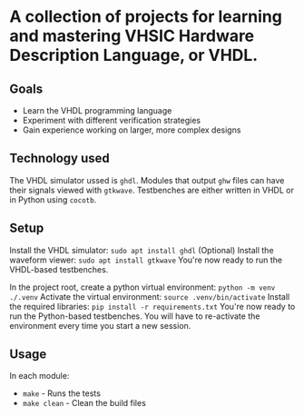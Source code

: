  # A collection of projects for learning and mastering VHSIC Hardware Description Language, or VHDL.

## Goals
 - Learn the VHDL programming language
 - Experiment with different verification strategies
 - Gain experience working on larger, more complex designs

## Technology used
The VHDL simulator ussed is `ghdl`. Modules that output `ghw` files can have
their signals viewed with `gtkwave`. Testbenches are either written in VHDL or
in Python using `cocotb`.

## Setup
Install the VHDL simulator:
`sudo apt install ghdl`
(Optional) Install the waveform viewer:
`sudo apt install gtkwave`
You're now ready to run the VHDL-based testbenches.

In the project root, create a python virtual environment:
`python -m venv ./.venv`
Activate the virtual environment:
`source .venv/bin/activate`
Install the required libraries:
`pip install -r requirements.txt`
You're now ready to run the Python-based testbenches. You will have to
re-activate the environment every time you start a new session.

## Usage
In each module:
 - `make` - Runs the tests
 - `make clean` - Clean the build files
